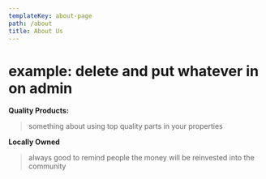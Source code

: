 ```yaml
---
templateKey: about-page
path: /about
title: About Us
---
```


# **example: delete and put whatever in on admin**

**Quality Products:**

> something about using top quality parts in your properties

**Locally Owned**

> always good to remind people the money will be reinvested into the community
